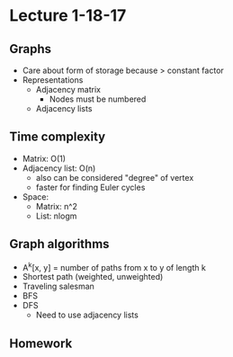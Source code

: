 # Lecture 1-18-17

## Graphs
- Care about form of storage because > constant factor
- Representations
    - Adjacency matrix
        - Nodes must be numbered
    - Adjacency lists

## Time complexity
- Matrix: O(1)
- Adjacency list: O(n) 
    - also can be considered "degree" of vertex
    - faster for finding Euler cycles
- Space:
    - Matrix: n^2
    - List: nlogm

## Graph algorithms
- A<sup>k</sup>[x, y] = number of paths from x to y of length k
- Shortest path (weighted, unweighted)
- Traveling salesman
- BFS
- DFS
    - Need to use adjacency lists


## Homework
